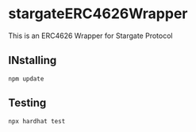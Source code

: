# stargateERC4626Wrapper

This is an ERC4626 Wrapper for Stargate Protocol

## INstalling
```
npm update
```

## Testing
```
npx hardhat test
```

